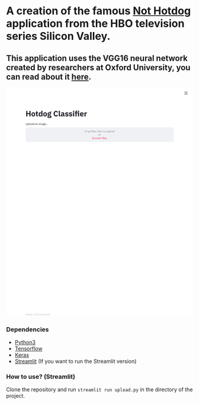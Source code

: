 # A creation of the famous [Not Hotdog](https://www.youtube.com/watch?v=ACmydtFDTGs) application from the HBO television series Silicon Valley.

## This application uses the VGG16 neural network created by researchers at Oxford University, you can read about it [here](https://arxiv.org/abs/1409.1556).
![Demo](nothotdog.gif)

### Dependencies
* [Python3](https://python.org)
* [Tensorflow](https://github.com/tensorflow/tensorflow)
* [Keras](https://github.com/keras/keras)
* [Streamlit](https://github.com/streamlit/streamlit) (If you want to run the Streamlit version)

### How to use? (Streamlit)
Clone the repository and run ```streamlit run upload.py``` in the directory of the project.
